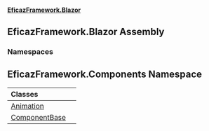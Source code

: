 #### [EficazFramework.Blazor](EficazFrameworkBlazor.md 'EficazFramework Blazor')

## EficazFramework.Blazor Assembly
### Namespaces

<a name='EficazFramework.Components'></a>

## EficazFramework.Components Namespace

| Classes | |
| :--- | :--- |
| [Animation](EficazFramework.Components/Animation.md 'EficazFramework.Components.Animation') | |
| [ComponentBase](EficazFramework.Components/ComponentBase.md 'EficazFramework.Components.ComponentBase') | |
